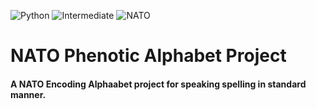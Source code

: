 ![Python](https://img.shields.io/badge/Python-3776AB.svg?style=flat&logo=Python&logoColor=white)
![Intermediate](https://img.shields.io/badge/-Intermediate-important?style=flat&logo=Python&logoColor=white)
![NATO](https://img.shields.io/badge/NATO%20Alphabet%20Project-important?style=flat)

# NATO Phenotic Alphabet Project
#### A NATO Encoding Alphaabet project for speaking spelling in standard manner.
